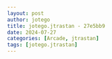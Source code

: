 ```yaml
---
layout: post
author: jotego
title: jotego.jtrastan - 27e5bb9
date: 2024-07-27
categories: [Arcade, jtrastan]
tags: [jotego.jtrastan]
---
```


